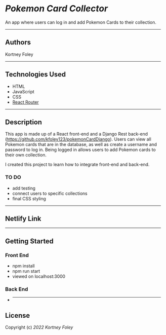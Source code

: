 # _Pokemon Card Collector_

An app where users can log in and add Pokemon Cards to their collection.

---

## Authors

Kortney Foley

---

## Technologies Used

-   HTML
-   JavaScript
-   CSS
-   [React Router](https://reactrouter.com/en/main)

---

## Description

This app is made up of a React front-end and a Django Rest back-end (https://github.com/kfoley123/pokemonCardDjango). Users can view all Pokemon cards that are in the database, as well as create a username and password to log in. Being logged in allows users to add Pokemon cards to their own collection.

I created this project to learn how to integrate front-end and back-end.

### TO DO

-   add testing
-   connect users to specific collections
-   final CSS styling

---

## Netlify Link

---

## Getting Started

### Front End

-   npm install
-   npm run start
-   viewed on localhost:3000

### Back End

-   ***

## License

Copyright (c) _2022_ _Kortney Foley_
